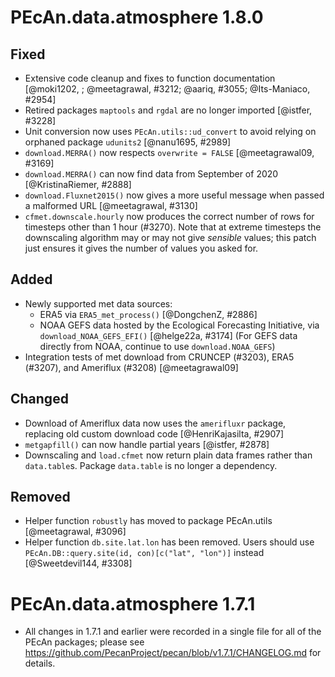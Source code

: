 # PEcAn.data.atmosphere 1.8.0

## Fixed

* Extensive code cleanup and fixes to function documentation [@moki1202, ; @meetagrawal, #3212; @aariq, #3055; @Its-Maniaco, #2954]
* Retired packages `maptools` and `rgdal` are no longer imported [@istfer, #3228]
* Unit conversion now uses `PEcAn.utils::ud_convert` to avoid relying on orphaned package `udunits2` [@nanu1695, #2989]
* `download.MERRA()` now respects `overwrite = FALSE` [@meetagrawal09, #3169]
* `download.MERRA()` can now find data from September of 2020 [@KristinaRiemer, #2888]
* `download.Fluxnet2015()` now gives a more useful message when passed a malformed URL [@meetagrawal, #3130]
* `cfmet.downscale.hourly` now produces the correct number of rows for timesteps other than 1 hour (#3270). Note that at extreme timesteps the downscaling algorithm may or may not give _sensible_ values; this patch just ensures it gives the number of values you asked for.

## Added

* Newly supported met data sources:
	- ERA5 via `ERA5_met_process()` [@DongchenZ, #2886]
	- NOAA GEFS data hosted by the Ecological Forecasting Initiative, via `download_NOAA_GEFS_EFI()` [@helge22a, #3174] (For GEFS data directly from NOAA, continue to use `download.NOAA_GEFS`)
* Integration tests of met download from CRUNCEP (#3203), ERA5 (#3207), and Ameriflux (#3208) [@meetagrawal09]

## Changed

* Download of Ameriflux data now uses the `amerifluxr` package, replacing old custom download code [@HenriKajasilta, #2907]
* `metgapfill()` can now handle partial years [@istfer, #2878]
* Downscaling and `load.cfmet` now return plain data frames rather than `data.table`s. Package `data.table` is no longer a dependency.

## Removed

*  Helper function `robustly` has moved to package PEcAn.utils [@meetagrawal, #3096]
*  Helper function `db.site.lat.lon` has been removed. Users should use `PEcAn.DB::query.site(id, con)[c("lat", "lon")]` instead [@Sweetdevil144, #3308]


# PEcAn.data.atmosphere 1.7.1

* All changes in 1.7.1 and earlier were recorded in a single file for all of the PEcAn packages; please see
https://github.com/PecanProject/pecan/blob/v1.7.1/CHANGELOG.md for details.
